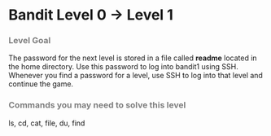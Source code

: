 Bandit Level 0 → Level 1
========================

### <font color="grey">Level Goal</font>

The password for the next level is stored in a file called **readme** located in the home directory. Use this password to log into bandit1 using SSH. Whenever you find a password for a level, use SSH to log into that level and continue the game.

### <font color="grey">Commands you may need to solve this level</font>

ls, cd, cat, file, du, find